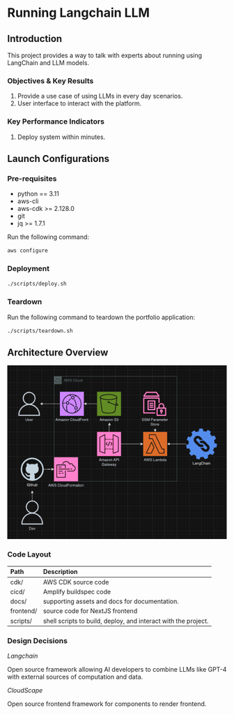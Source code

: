# Running Langchain LLM

## Introduction

This project provides a way to talk with experts about running using LangChain and LLM models.

### Objectives & Key Results

1. Provide a use case of using LLMs in every day scenarios.
2. User interface to interact with the platform.

### Key Performance Indicators

1. Deploy system within minutes.

## Launch Configurations

### Pre-requisites

- python == 3.11
- aws-cli
- aws-cdk >= 2.128.0
- git
- jq >= 1.7.1

Run the following command:

```bash
aws configure
```

### Deployment

```bash
./scripts/deploy.sh
```

### Teardown

Run the following command to teardown the portfolio application:

```bash
./scripts/teardown.sh
```

## Architecture Overview

<!-- Upon pushing to the Github master branch, Amplify will retrieve the latest branch changes. These changes are processed through a CI/CD pipeline built into AWS Amplify. To retrieve credentials securely, the system uses the SSM Parameter Store. This is then routed through to Amazon Route 53 to provide DNS hosting capabilities for users to access. -->

![Architecture Diagram](docs/assets/architecture-diagram.png)

### Code Layout

| Path      | Description                                                    |
| :-------- | :------------------------------------------------------------- |
| cdk/      | AWS CDK source code                                            |
| cicd/     | Amplify buildspec code                                         |
| docs/     | supporting assets and docs for documentation.                  |
| frontend/ | source code for NextJS frontend                                |
| scripts/  | shell scripts to build, deploy, and interact with the project. |

### Design Decisions

_Langchain_

Open source framework allowing AI developers to combine LLMs like GPT-4 with external sources of computation and data.

_CloudScape_

Open source frontend framework for components to render frontend.

<!-- This portfolio is a static website which is best suited for sever-side rendering. Between ReactJS and NextJS, NextJS offers better server-side rendering. NextJS is a framework used to build UI and pages for the web app within the React Library. -->
